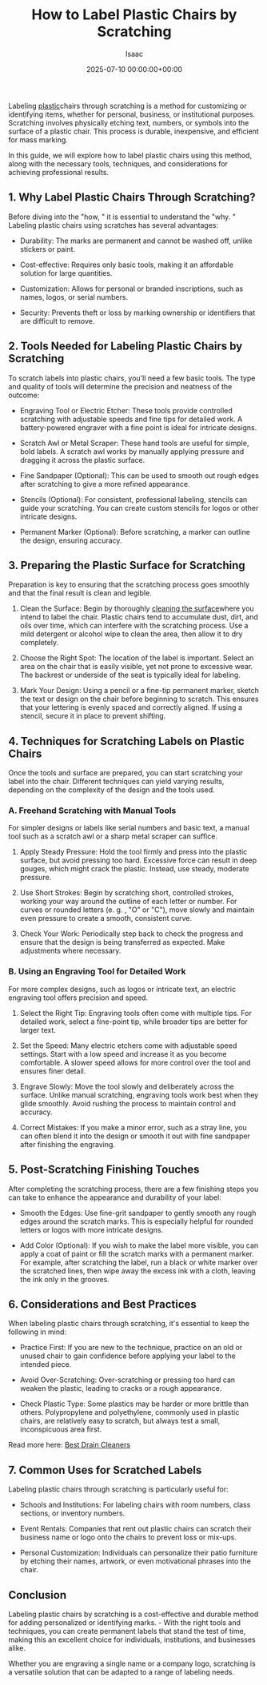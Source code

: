 ﻿---
title: How to Label Plastic Chairs by Scratching
description: Labeling plastic chairs through scratching is a method for customizing or identifying items, whether for personal, business, or institutional purposes.
slug: /how-to-label-plastic-chairs-by-scratching/
date: 2025-07-10 00:00:00+00:00
lastmod: 2025-07-10 00:00:00+03:00
author: Isaac
categories:

- Guide

- How to
tags:

- guide

- label

- plastic
layout: post
---

Labeling [plastic](https://pestpolicy.com/best-plastic-gutter-guards/)chairs through scratching is a method for customizing or identifying items, whether for personal, business, or institutional purposes. Scratching involves physically etching text, numbers, or symbols into the surface of a plastic chair. This process is durable, inexpensive, and efficient for mass marking.

In this guide, we will explore how to label plastic chairs using this method, along with the necessary tools, techniques, and considerations for achieving professional results.

##  1. Why Label Plastic Chairs Through Scratching?

Before diving into the "how, " it is essential to understand the "why. " Labeling plastic chairs using scratches has several advantages:

- Durability: The marks are permanent and cannot be washed off, unlike stickers or paint.

- Cost-effective: Requires only basic tools, making it an affordable solution for large quantities.

- Customization: Allows for personal or branded inscriptions, such as names, logos, or serial numbers.

- Security: Prevents theft or loss by marking ownership or identifiers that are difficult to remove.

##  2. Tools Needed for Labeling Plastic Chairs by Scratching

To scratch labels into plastic chairs, you'll need a few basic tools. The type and quality of tools will determine the precision and neatness of the outcome:

- Engraving Tool or Electric Etcher: These tools provide controlled scratching with adjustable speeds and fine tips for detailed work. A battery-powered engraver with a fine point is ideal for intricate designs.

- Scratch Awl or Metal Scraper: These hand tools are useful for simple, bold labels. A scratch awl works by manually applying pressure and dragging it across the plastic surface.

- Fine Sandpaper (Optional): This can be used to smooth out rough edges after scratching to give a more refined appearance.

- Stencils (Optional): For consistent, professional labeling, stencils can guide your scratching. You can create custom stencils for logos or other intricate designs.

- Permanent Marker (Optional): Before scratching, a marker can outline the design, ensuring accuracy.

##  3. Preparing the Plastic Surface for Scratching

Preparation is key to ensuring that the scratching process goes smoothly and that the final result is clean and legible.

1. Clean the Surface: Begin by thoroughly [cleaning the surface](https://pestpolicy.com/does-lysol-kill-bed-bugs/)where you intend to label the chair. Plastic chairs tend to accumulate dust, dirt, and oils over time, which can interfere with the scratching process. Use a mild detergent or alcohol wipe to clean the area, then allow it to dry completely.

2. Choose the Right Spot: The location of the label is important. Select an area on the chair that is easily visible, yet not prone to excessive wear. The backrest or underside of the seat is typically ideal for labeling.

3. Mark Your Design: Using a pencil or a fine-tip permanent marker, sketch the text or design on the chair before beginning to scratch. This ensures that your lettering is evenly spaced and correctly aligned. If using a stencil, secure it in place to prevent shifting.

##  4. Techniques for Scratching Labels on Plastic Chairs

Once the tools and surface are prepared, you can start scratching your label into the chair. Different techniques can yield varying results, depending on the complexity of the design and the tools used.

###  A. Freehand Scratching with Manual Tools

For simpler designs or labels like serial numbers and basic text, a manual tool such as a scratch awl or a sharp metal scraper can suffice.

1. Apply Steady Pressure: Hold the tool firmly and press into the plastic surface, but avoid pressing too hard. Excessive force can result in deep gouges, which might crack the plastic. Instead, use steady, moderate pressure.

2. Use Short Strokes: Begin by scratching short, controlled strokes, working your way around the outline of each letter or number. For curves or rounded letters (e. g. , "O" or "C"), move slowly and maintain even pressure to create a smooth, consistent curve.

3. Check Your Work: Periodically step back to check the progress and ensure that the design is being transferred as expected. Make adjustments where necessary.

###  B. Using an Engraving Tool for Detailed Work

For more complex designs, such as logos or intricate text, an electric engraving tool offers precision and speed.

1. Select the Right Tip: Engraving tools often come with multiple tips. For detailed work, select a fine-point tip, while broader tips are better for larger text.

2. Set the Speed: Many electric etchers come with adjustable speed settings. Start with a low speed and increase it as you become comfortable. A slower speed allows for more control over the tool and ensures finer detail.

3. Engrave Slowly: Move the tool slowly and deliberately across the surface. Unlike manual scratching, engraving tools work best when they glide smoothly. Avoid rushing the process to maintain control and accuracy.

4. Correct Mistakes: If you make a minor error, such as a stray line, you can often blend it into the design or smooth it out with fine sandpaper after finishing the engraving.

##  5. Post-Scratching Finishing Touches

After completing the scratching process, there are a few finishing steps you can take to enhance the appearance and durability of your label:

- Smooth the Edges: Use fine-grit sandpaper to gently smooth any rough edges around the scratch marks. This is especially helpful for rounded letters or logos with more intricate designs.

- Add Color (Optional): If you wish to make the label more visible, you can apply a coat of paint or fill the scratch marks with a permanent marker. For example, after scratching the label, run a black or white marker over the scratched lines, then wipe away the excess ink with a cloth, leaving the ink only in the grooves.

##  6. Considerations and Best Practices

When labeling plastic chairs through scratching, it's essential to keep the following in mind:

- Practice First: If you are new to the technique, practice on an old or unused chair to gain confidence before applying your label to the intended piece.

- Avoid Over-Scratching: Over-scratching or pressing too hard can weaken the plastic, leading to cracks or a rough appearance.

- Check Plastic Type: Some plastics may be harder or more brittle than others. Polypropylene and polyethylene, commonly used in plastic chairs, are relatively easy to scratch, but always test a small, inconspicuous area first.

Read more here: [Best Drain Cleaners](https://pestpolicy.com/best-drain-cleaner/)

##  7. Common Uses for Scratched Labels

Labeling plastic chairs through scratching is particularly useful for:

- Schools and Institutions: For labeling chairs with room numbers, class sections, or inventory numbers.

- Event Rentals: Companies that rent out plastic chairs can scratch their business name or logo onto the chairs to prevent loss or mix-ups.

- Personal Customization: Individuals can personalize their patio furniture by etching their names, artwork, or even motivational phrases into the chair.

##  Conclusion

Labeling plastic chairs by scratching is a cost-effective and durable method for adding personalized or identifying marks. - With the right tools and techniques, you can create permanent labels that stand the test of time, making this an excellent choice for individuals, institutions, and businesses alike.

Whether you are engraving a single name or a company logo, scratching is a versatile solution that can be adapted to a range of labeling needs.
